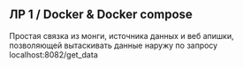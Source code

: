 ## ЛР 1 /  Docker & Docker compose

Простая связка из монги, источника данных и веб апишки, позволяющей вытаскивать данные наружу по запросу localhost:8082/get_data